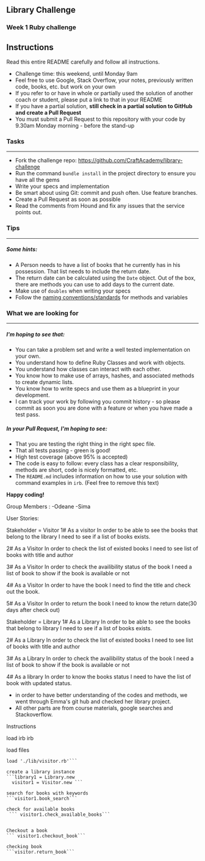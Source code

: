 ## Library Challenge
### Week 1 Ruby challenge

Instructions
-------
Read this entire README carefully and follow all instructions.

* Challenge time: this weekend, until Monday 9am
* Feel free to use Google, Stack Overflow, your notes, previously written code, books, etc. but work on your own
* If you refer to or have in whole or partially used the solution of another coach or student, please put a link to that in your README
* If you have a partial solution, **still check in a partial solution to GitHub and create a Pull Request**
* You must submit a Pull Request to this repository with your code by 9.30am Monday morning - before the stand-up


### Tasks
----

* Fork the challenge repo: https://github.com/CraftAcademy/library-challenge
* Run the command `bundle install` in the project directory to ensure you have all the gems
* Write your specs and implementation
* Be smart about using Git: commit and push often. Use feature branches.
* Create a Pull Request as soon as possible
* Read the comments from Hound and fix any issues that the service points out.

### Tips
----

##### Some hints:
  * A Person needs to have a list of books that he currently has in his possession. That list needs to include the return date.
  * The return date can be calculated using the `Date` object. Out of the box, there are methods you can use to add days to the current date.
  * Make use of `doubles` when writing your specs
  * Follow the [naming conventions/standards](https://craftacademy.gitbooks.io/coding-as-a-craft/content/extras/naming_standards.html) for methods and variables

### What we are looking for
----
##### I'm hoping to see that:
* You can take a problem set and write a well tested implementation on your own.
* You understand how to define Ruby Classes and work with objects.
* You understand how classes can interact with each other.
* You know how to make use of arrays, hashes, and associated methods to create dynamic lists.
* You know how to write specs and use them as a blueprint in your development.
* I can track your work by following you commit history - so please commit as soon you are done with a feature or when you have made a test pass.

##### In your Pull Request, I'm hoping to see:
* That you are testing the right thing in the right spec file.
* That all tests passing - green is good!
* High test coverage (above 95% is accepted)
* The code is easy to follow: every class has a clear responsibility, methods are short, code is nicely formatted, etc.
* The `README.md` includes information on how to use your solution with command examples in `irb`. (Feel free to remove this text)


**Happy coding!**

Group Members : 
-Odeane 
-Sima 

User Stories:

Stakeholder = Visitor
1# 
As a visitor
In order to be able to see the books that belong to the library
I need to see if a list of books exists.

2# 
As a Visitor 
In order to check the list of existed books I need to see list of books with title and author

3# 
As a Visitor 
In order to check the availibility status of the book I need a list of book to show if the book is available or not

4# 
As a Visitor 
In order to have the book I need to find the title and check out the book.

5# 
As a Visitor
 In order to return the book I need to know the return date(30 days after check out)

Stakeholder = Library 
1#
As a Library
In order to be able to see the books that belong to library
I need to see if a list of books exists.

2#
 As a Library 
 In order to check the list of existed books I need to see list of books with title and author

3#
 As a Library 
 In order to check the availibility status of the book I need a list of book to show if the book is available or not

4# 
As a library 
In order to know the books status I need to have the list of book with updated status.
* in order to have better understanding of the codes and methods, we went through Emma's git hub and checked her library project.
* All other parts are from course materials, google searches and Stackoverflow.

Instructions

load irb
  irb

load files  
  ```load './lib/library.rb'
  load './lib/visitor.rb'```

create a library instance
```library1 = Library.new
    visitor1 = Visitor.new ```

search for books with keywords
```visitor1.book_search```

check for available books
   ``` visitor1.check_available_books```


Checkout a book  
 ``` visitor1.checkout_book```

checking book
```visitor.return_book```

